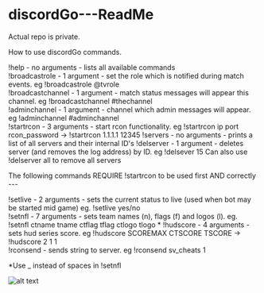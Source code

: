 # discordGo---ReadMe

Actual repo is private.

How to use discordGo commands.

!help - no arguments - lists all available commands  
!broadcastrole - 1 argument - set the role which is notified during match events. eg !broadcastrole @tvrole  
!broadcastchannel - 1 argument - match status messages will appear this channel. eg !broadcastchannel #thechannel  
!adminchannel - 1 argument - channel which admin messages will appear. eg !adminchannel #adminchannel  
!startrcon - 3 arguments - start rcon functionality. eg !startrcon ip port rcon_password -> !startrcon 1.1.1.1 12345
!servers - no arguments - prints a list of all servers and their internal ID's
!delserver - 1 argument - deletes server (and removes the log address) by ID. eg !delsever 15  Can also use !delserver all to remove all servers

The following commands REQUIRE !startrcon to be used first AND correctly ---

!setlive - 2 arguments  - sets the current status to live (used when bot may be started mid game) eg. !setlive <serverid> yes/no  
!setnfl - 7 arguments - sets team names (n), flags (f) and logos (l). eg. !setnfl <serverid> ctname tname ctflag tflag ctlogo tlogo *
!hudscore - 4 arguments - sets hud series score. eg !hudscore SCOREMAX CTSCORE TSCORE -> !hudscore <serverid> 2 1 1  
!rconsend - sends string to server. eg !rconsend <serverid> sv_cheats 1


*Use _ instead of spaces in !setnfl


![alt text](https://cdn.discordapp.com/attachments/546946476836782090/546955027210829825/no_backround.png)
